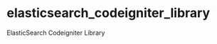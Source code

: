 elasticsearch_codeigniter_library
=================================

ElasticSearch Codeigniter Library
